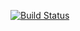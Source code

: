 [![Build Status](https://travis-ci.org/haskell-opengl/HSuperBible6.png)](https://travis-ci.org/haskell-opengl/HSuperBible6)
